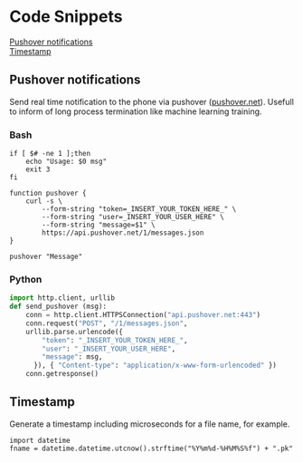 # Code Snippets
[Pushover notifications](#Pushover-notifications)  
[Timestamp](#Timestamp)  

## Pushover notifications
Send real time notification to the phone via pushover ([pushover.net](https://pushover.net)). Usefull to inform of long process termination like machine learning training.  

### Bash 
```
if [ $# -ne 1 ];then
	echo "Usage: $0 msg"
	exit 3
fi

function pushover {
	curl -s \
  		--form-string "token=_INSERT_YOUR_TOKEN_HERE_" \
  		--form-string "user=_INSERT_YOUR_USER_HERE" \
  		--form-string "message=$1" \
  		https://api.pushover.net/1/messages.json
}

pushover "Message"
```
### Python
```python
import http.client, urllib
def send_pushover (msg):
    conn = http.client.HTTPSConnection("api.pushover.net:443")
    conn.request("POST", "/1/messages.json",
    urllib.parse.urlencode({
        "token": "_INSERT_YOUR_TOKEN_HERE_",
        "user": "_INSERT_YOUR_USER_HERE",
        "message": msg,
      }), { "Content-type": "application/x-www-form-urlencoded" })
    conn.getresponse()
```
## Timestamp
Generate a timestamp including microseconds for a file name, for example.
```
import datetime
fname = datetime.datetime.utcnow().strftime("%Y%m%d-%H%M%S%f") + ".pk"
```
